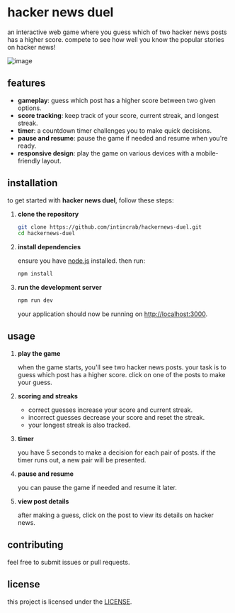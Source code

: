 # hacker news duel

an interactive web game where you guess which of two hacker news posts has a higher score. compete to see how well you know the popular stories on hacker news!

![image](https://github.com/user-attachments/assets/621fffda-c490-466d-b2ac-a26634c412ba)


## features

- **gameplay**: guess which post has a higher score between two given options.
- **score tracking**: keep track of your score, current streak, and longest streak.
- **timer**: a countdown timer challenges you to make quick decisions.
- **pause and resume**: pause the game if needed and resume when you're ready.
- **responsive design**: play the game on various devices with a mobile-friendly layout.

## installation

to get started with **hacker news duel**, follow these steps:

1. **clone the repository**

   ```bash
   git clone https://github.com/intincrab/hackernews-duel.git
   cd hackernews-duel
   ```

2. **install dependencies**

   ensure you have [node.js](https://nodejs.org/) installed. then run:

   ```bash
   npm install
   ```

3. **run the development server**

   ```bash
   npm run dev
   ```

   your application should now be running on [http://localhost:3000](http://localhost:3000).

## usage

1. **play the game**

   when the game starts, you'll see two hacker news posts. your task is to guess which post has a higher score. click on one of the posts to make your guess.

2. **scoring and streaks**

   - correct guesses increase your score and current streak.
   - incorrect guesses decrease your score and reset the streak.
   - your longest streak is also tracked.

3. **timer**

   you have 5 seconds to make a decision for each pair of posts. if the timer runs out, a new pair will be presented.

4. **pause and resume**

   you can pause the game if needed and resume it later.

5. **view post details**

   after making a guess, click on the post to view its details on hacker news.

## contributing

feel free to submit issues or pull requests.

## license

this project is licensed under the [LICENSE](LICENSE).
